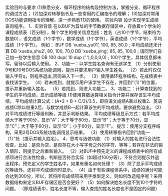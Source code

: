 实验目的与要求
(1)熟悉分支、循环程序的结构及控制方法，掌握分支、循环程序的调试方法；
(2)加深对转移指令及一些常用的汇编指令的理解；
(3)加深对常用DOS功能调用指令的理解，进一步熟悉TD的使用。
实验内容
设计实现学生成绩查询程序。
1、实验背景
在以BUF为首址的字节数据存储区中，存放着n个学生的课程成绩表（百分制），每个学生的相关信息包括：姓名（占10个字节，结束符为数值0），语文成绩（1个字节），数学成绩（1个字节），英语成绩（1个字节），平均成绩（1个字节）。
例如：
BUF  DB  ‘xueba_yu01’, 100, 85, 80,0   ; 平均成绩还未计算
     DB  ‘xueba_shu2’, 80, 100, 70,0
     DB  ‘xueba_ying’, 85, 85,  100,0
                                          ; 请同学们自己加一些学生信息
     DB   100 dup( 10 dup (‘ ’),0,0,0,0) ; 100个学生，具体信息都未写，留待以后输入使用。
2、功能一：以学生姓名查询有无该学生
（1）分别使用9号和10号DOS系统功能调用，提示并要求用户输入学生姓名。
（2）若此时仅仅输入字符q，则程序退出,否则进入下一步。
（3）使用循环程序结构，在成绩表中查找该学生。
（4）若未找到，就提示用户该学生不存在，并回到“（1）”的位置，提示并重新输入姓名。
（5）若找到，则进入功能二。
3、功能二：计算查找到的学生的平均成绩，显示成绩等级
(1)使用算数运算相关指令计算并保存该生平均成绩。
平均成绩计算公式：(A*2 + B + C/2)/3.5，即将语文成绩A乘以权重2、英语成绩C除以权重2后，与数学成绩B一起计算该生的平均成绩。要求避免溢出。
    (2)对平均成绩进行等级判断，并显示判断结果。
平均成绩等级显示方式：若平均成绩大于等于90分，显示“A”；大于等于80分，显示“B”；大于等于70分，显示“C”；大于等于60分，显示“D”；小于60分，显示“F”。 
提示：使用分支程序结构，采用2号DOS系统功能调用显示结果。
（3）使用转移指令回到“功能一（1）”处（提示并输入姓名）。
4、思考与选做功能
（1）对输入的姓名进行合法性检查，比如：是否为空，是否存在大小写字母之外的字符，等等；若存在非法的输入情形，则提示之后重新输入。
（2）对BUF中预先定义的课程成绩表中的所有成绩项进行合法性检查，判断是否符合实际（如超过100分等），不符合则提示并退出程序。预先定义的学生姓名中，如果有重名如何处理？
（3）除了显示平均成绩的等级外，还将平均成绩同时显示。
（4）由于有些课程体系中，成绩的满分可能会达到300分，所以，若将所有成绩项采用字类型定义，则如何改造程序呢？采用数据结构来定义BUF存储区是否会更好？
（5）如何解决姓名长度不到10个字符的问题。 （即成绩表中，姓名长度不等，输入查找的姓名长度也不是固定的问题）
